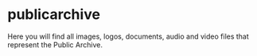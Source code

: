 # publicarchive
Here you will find all images, logos, documents, audio and video files that represent the Public Archive.

